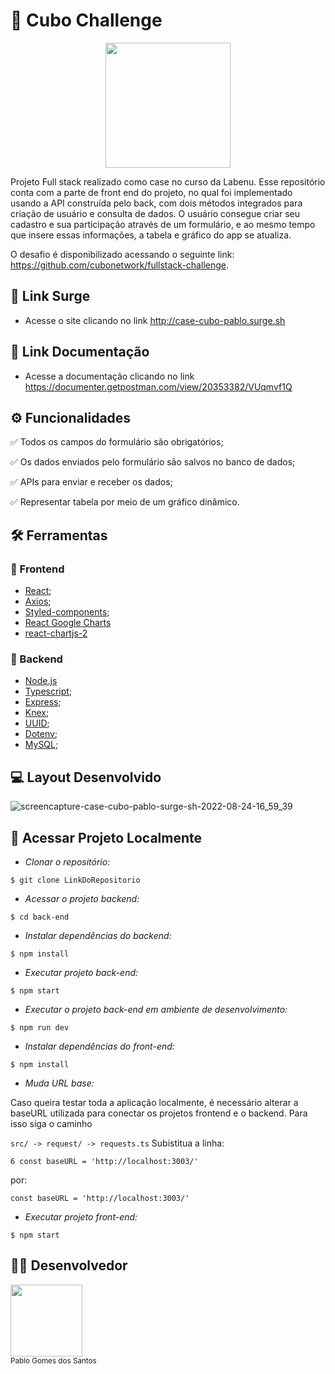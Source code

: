 # :scroll: Cubo Challenge

<p align="center">
  <img src="https://cubo.network/assets/images/cubo.svg" width="200">
</p>

Projeto Full stack realizado como case no curso da Labenu. Esse repositório conta com a parte de front end do projeto, no qual foi implementado usando a API construída pelo back, com dois métodos integrados para criação de usuário e consulta de dados. O usuário consegue criar seu cadastro e sua participação através de um formulário, e ao mesmo tempo que insere essas informações, a tabela e gráfico do app se atualiza.

O desafio é disponibilizado acessando o seguinte link: https://github.com/cubonetwork/fullstack-challenge.

## :link: Link Surge 
- Acesse o site clicando no link http://case-cubo-pablo.surge.sh

## :link: Link Documentação
- Acesse a documentação clicando no link https://documenter.getpostman.com/view/20353382/VUqmvf1Q


## ⚙️ Funcionalidades
✅ Todos os campos do formulário são obrigatórios;

✅ Os dados enviados pelo formulário são salvos no banco de dados;

✅ APIs para enviar e receber os dados;

✅ Representar tabela por meio de um gráfico dinâmico.

## :hammer_and_wrench: Ferramentas 

### 🍮 Frontend
- [React](https://pt-br.reactjs.org/);
- [Axios](https://axios-http.com/ptbr/docs/intro/);
- [Styled-components](https://styled-components.com/docs/);
- [React Google Charts](https://www.react-google-charts.com/)
- [react-chartjs-2](https://www.npmjs.com/package/react-chartjs-2)

### 🤵 Backend
- [Node.js](https://nodejs.dev/)
- [Typescript](https://www.typescriptlang.org/docs/);
- [Express](http://expressjs.com/);
- [Knex](http://knexjs.org/guide/);
- [UUID](https://www.npmjs.com/package/uuid);
- [Dotenv](https://www.npmjs.com/package/dotenv);
- [MySQL](https://dev.mysql.com/doc/);


## :computer: Layout Desenvolvido

![screencapture-case-cubo-pablo-surge-sh-2022-08-24-16_59_39](https://user-images.githubusercontent.com/84820536/186511959-65d47b6d-4a89-46b2-a450-5ba8008e3a93.png)


## 📁 Acessar Projeto Localmente

- *Clonar o repositório:*

```
$ git clone LinkDoRepositorio
```

- *Acessar o projeto backend:*

```
$ cd back-end
```

- *Instalar dependências do backend:*

```
$ npm install
```

- *Executar projeto back-end:*

```
$ npm start
```

- *Executar o projeto back-end em ambiente de desenvolvimento:*

```
$ npm run dev
```
- *Instalar dependências do front-end:*

```
$ npm install
```

- *Muda URL base:*

Caso queira testar toda a aplicação localmente, é necessário alterar a baseURL utilizada para conectar os projetos frontend e o backend. Para isso siga o caminho

 ```src/ -> request/ -> requests.ts```
Subistitua a linha:
```
6 const baseURL = 'http://localhost:3003/'
```
por:
```
const baseURL = 'http://localhost:3003/'
```
- *Executar projeto front-end:*
```
$ npm start
```
## 👨‍💻 Desenvolvedor

<img src="https://avatars.githubusercontent.com/u/84820536?v=4" width=115> <br><sub>Pablo Gomes dos Santos</sub>
